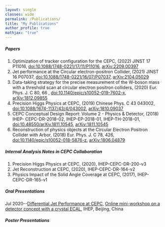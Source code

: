 ```yaml
---
layout: single
classes: wide
permalink: /Publications/
title: "My Publications"
author_profile: true
mathjax: "true"
---
```

##### Papers
1. Optimization of tracker configuration for the CEPC, (2022) JINST 17 P11016, 
[doi:10.1088/1748-0221/17/11/P11016](https://iopscience.iop.org/article/10.1088/1748-0221/17/11/P11016), [arXiv:2209.00397](https://arxiv.org/abs/2209.00397)
2. Jet performance at the Circular electron-positron Collider, (2021) JINST 16 P07037, 
[doi:10.1088/1748-0221/16/07/P07037](https://iopscience.iop.org/article/10.1088/1748-0221/16/07/P07037), [arXiv:2104.05029](https://arxiv.org/abs/2104.05029)
3. Data-taking strategy for the precise measurement of the W-boson mass with a threshold scan at circular electron positron colliders, (2020) Eur. Phys. J. C 80, 66 , 
[doi:10.1140/epjc/s10052-019-7602-x](https://link.springer.com/article/10.1140/epjc/s10052-019-7602-x), [arXiv:1812.09855](https://arxiv.org/abs/1812.09855)
4. Precision Higgs Physics at CEPC, (2019) Chinese Phys. C 43 043002, 
[doi:10.1088/1674-1137/43/4/043002](https://iopscience.iop.org/article/10.1088/1674-1137/43/4/043002), [arXiv:1810.09037](https://arxiv.org/abs/1810.09037)
5. CEPC Conceptual Design Report: Volume 2 - Physics & Detector, (2018) IHEP- CEPC-DR-2018-02, IHEP-EP-2018-01, IHEP-TH-2018-01, 
[doi:10.48550/arXiv.1811.10545](https://arxiv.org/abs/1811.10545), [arXiv:1811.10545](https://arxiv.org/abs/1811.10545)
6. Reconstruction of physics objects at the Circular Electron Positron Collider with Arbor, (2018) Eur. Phys. J. C 78, 426, 
[doi:10.1140/epjc/s10052-018-5876-z](https://link.springer.com/article/10.1140/epjc/s10052-018-5876-z), [arXiv:1806.04879](https://arxiv.org/abs/1806.04879)

##### Internal Analysis Notes in CEPC Collaboration
1. Precision Higgs Physics at CEPC, (2020), IHEP-CEPC-DR-200-v3
2. Jet Reconstruction at CEPC, (2020), IHEP-CEPC-DR-164-v2
3. Physics Impact of the Solid Angle Coverage at CEPC, (2017), IHEP-CEPC-DR-165-v1

##### Oral Presentations
Jul 2020--[Differential Jet Performance at CEPC](https://indico.ihep.ac.cn/event/11938/contributions/14770/attachments/6975/7884/072320_ECAL_MiniWS.pdf), [Online mini-workshop on a detector concept with a crystal ECAL](https://indico.ihep.ac.cn/event/11938/contributions/14770/), IHEP, Beijing, China

##### Poster Presentations














